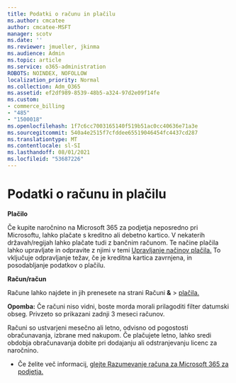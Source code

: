 ```yaml
---
title: Podatki o računu in plačilu
ms.author: cmcatee
author: cmcatee-MSFT
manager: scotv
ms.date: ''
ms.reviewer: jmueller, jkinma
ms.audience: Admin
ms.topic: article
ms.service: o365-administration
ROBOTS: NOINDEX, NOFOLLOW
localization_priority: Normal
ms.collection: Adm_O365
ms.assetid: ef2df989-8539-48b5-a324-97d2e09f14fe
ms.custom:
- commerce_billing
- "485"
- "1500018"
ms.openlocfilehash: 1f7c6cc7003165140f519b51ac0cc40636e71a3e
ms.sourcegitcommit: 540a4e2515f7cfddee65519046454fc4437cd287
ms.translationtype: MT
ms.contentlocale: sl-SI
ms.lasthandoff: 08/01/2021
ms.locfileid: "53687226"
---
```

# <a name="invoice-and-payment-information"></a>Podatki o računu in plačilu

**Plačilo**

Če kupite naročnino na Microsoft 365 za podjetja neposredno pri Microsoftu, lahko plačate s kreditno ali debetno kartico.  V nekaterih državah/regijah lahko plačate tudi z bančnim računom.  Te načine plačila lahko upravljate in odpravite z njimi v temi [Upravljanje načinov plačila.](/microsoft-365/commerce/billing-and-payments/manage-payment-methods) To vključuje odpravljanje težav, če je kreditna kartica zavrnjena, in posodabljanje podatkov o plačilu.

**Račun/račun**

Račune lahko najdete in jih prenesete na strani Računi **&**  >  [plačila.](https://go.microsoft.com/fwlink/p/?linkid=848039)  

**Opomba:** Če računi niso vidni, boste morda morali prilagoditi filter datumski obseg.  Privzeto so prikazani zadnji 3 meseci računov.

Računi so ustvarjeni mesečno ali letno, odvisno od pogostosti obračunavanja, izbrane med nakupom.  Če plačujete letno, lahko sredi obdobja obračunavanja dobite pri dodajanju ali odstranjevanju licenc za naročnino.

- Če želite več informacij, [glejte Razumevanje računa za Microsoft 365 za podjetja.](/microsoft-365/commerce/billing-and-payments/understand-your-invoice2)